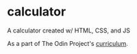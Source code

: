# calculator
A calculator created w/ HTML, CSS, and JS

As a part of The Odin Project's [curriculum](https://www.theodinproject.com/lessons/calculator).
